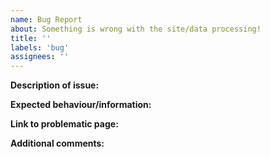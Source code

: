 ```yaml
---
name: Bug Report
about: Something is wrong with the site/data processing!
title: ''
labels: 'bug'
assignees: ''
---
```


<!--
  Thank you for letting us know something went wrong!
-->

**Description of issue:**

<!-- What went wrong? -->

**Expected behaviour/information:**

<!-- What did you expect to happen/be provided? -->

**Link to problematic page:**

<!-- If available, provide a link (or expected link) to the page -->

**Additional comments:**

<!-- Say whatever you like :) -->
